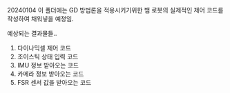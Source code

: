 20240104
이 폴더에는 GD 방법론을 적용시키기위한 뱀 로봇의 실제적인 제어 코드를 작성하여 채워넣을 예정임.

예상되는 결과물들..
1) 다이나믹셀 제어 코드
2) 조이스틱 상태 입력 코드
3) IMU 정보 받아오는 코드
4) 카메라 정보 받아오는 코드
5) FSR 센서 값을 받아오는 코드